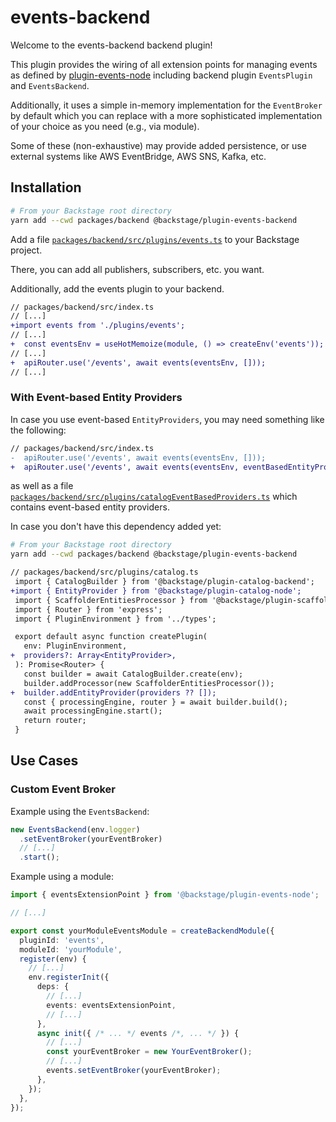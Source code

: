 # events-backend

Welcome to the events-backend backend plugin!

This plugin provides the wiring of all extension points
for managing events as defined by [plugin-events-node](../events-node)
including backend plugin `EventsPlugin` and `EventsBackend`.

Additionally, it uses a simple in-memory implementation for
the `EventBroker` by default which you can replace with a more sophisticated
implementation of your choice as you need (e.g., via module).

Some of these (non-exhaustive) may provide added persistence,
or use external systems like AWS EventBridge, AWS SNS, Kafka, etc.

## Installation

```bash
# From your Backstage root directory
yarn add --cwd packages/backend @backstage/plugin-events-backend
```

Add a file [`packages/backend/src/plugins/events.ts`](../../packages/backend/src/plugins/events.ts)
to your Backstage project.

There, you can add all publishers, subscribers, etc. you want.

Additionally, add the events plugin to your backend.

```diff
// packages/backend/src/index.ts
// [...]
+import events from './plugins/events';
// [...]
+  const eventsEnv = useHotMemoize(module, () => createEnv('events'));
// [...]
+  apiRouter.use('/events', await events(eventsEnv, []));
// [...]
```

### With Event-based Entity Providers

In case you use event-based `EntityProviders`,
you may need something like the following:

```diff
// packages/backend/src/index.ts
-  apiRouter.use('/events', await events(eventsEnv, []));
+  apiRouter.use('/events', await events(eventsEnv, eventBasedEntityProviders));
```

as well as a file
[`packages/backend/src/plugins/catalogEventBasedProviders.ts`](../../packages/backend/src/plugins/catalogEventBasedProviders.ts)
which contains event-based entity providers.

In case you don't have this dependency added yet:

```bash
# From your Backstage root directory
yarn add --cwd packages/backend @backstage/plugin-events-backend
```

```diff
// packages/backend/src/plugins/catalog.ts
 import { CatalogBuilder } from '@backstage/plugin-catalog-backend';
+import { EntityProvider } from '@backstage/plugin-catalog-node';
 import { ScaffolderEntitiesProcessor } from '@backstage/plugin-scaffolder-backend';
 import { Router } from 'express';
 import { PluginEnvironment } from '../types';

 export default async function createPlugin(
   env: PluginEnvironment,
+  providers?: Array<EntityProvider>,
 ): Promise<Router> {
   const builder = await CatalogBuilder.create(env);
   builder.addProcessor(new ScaffolderEntitiesProcessor());
+  builder.addEntityProvider(providers ?? []);
   const { processingEngine, router } = await builder.build();
   await processingEngine.start();
   return router;
 }
```

## Use Cases

### Custom Event Broker

Example using the `EventsBackend`:

```ts
new EventsBackend(env.logger)
  .setEventBroker(yourEventBroker)
  // [...]
  .start();
```

Example using a module:

```ts
import { eventsExtensionPoint } from '@backstage/plugin-events-node';

// [...]

export const yourModuleEventsModule = createBackendModule({
  pluginId: 'events',
  moduleId: 'yourModule',
  register(env) {
    // [...]
    env.registerInit({
      deps: {
        // [...]
        events: eventsExtensionPoint,
        // [...]
      },
      async init({ /* ... */ events /*, ... */ }) {
        // [...]
        const yourEventBroker = new YourEventBroker();
        // [...]
        events.setEventBroker(yourEventBroker);
      },
    });
  },
});
```
